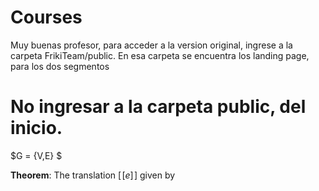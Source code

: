 # Courses
Muy buenas profesor, para acceder a la version original, ingrese a la carpeta FrikiTeam/public.
En esa carpeta se encuentra los landing page, para los dos segmentos

# No ingresar a la carpeta public, del inicio.

 $G =  \{V,E\} $

**Theorem**: The translation $[\![e]\!]$ given by
